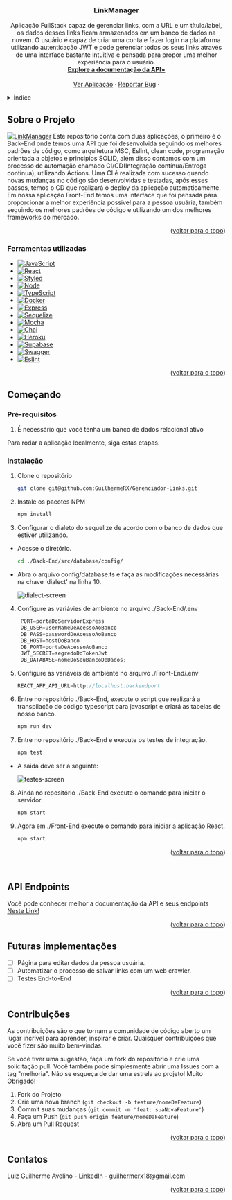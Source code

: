 <a name="readme-top"></a>


<h3 align="center">LinkManager</h3>

  <p align="center">
    Aplicação FullStack capaz de gerenciar links, com a URL e um título/label, os dados desses links ficam armazenados em um banco de dados na nuvem. O usuário é capaz de criar uma conta e fazer login na plataforma utilizando autenticação JWT e pode gerenciar todos os seus links através de uma interface bastante intuitiva e pensada para propor uma melhor experiência para o usuário.
    <br />
    <a href="https://gerenciador-dev.herokuapp.com/doc/"><strong>Explore a documentação da API»</strong></a>
    <br />
    <br />
    <a href="https://linkmanagerdev.netlify.app/">Ver Aplicação</a>
    ·
    <a href="https://github.com/GuilhermeRX/Gerenciador-Links/issues">Reportar Bug</a>
    ·
  </p>
</div>


<details>
  <summary>Índice</summary>
  <ol>
    <li>
      <a href="#sobre-o-projeto">Sobre o Projeto</a>
      <ul>
        <li><a href="#ferramentas-utilizadas">Ferramentas Utilizadas</a></li>
      </ul>
    </li>
    <li>
      <a href="#começando">Começando</a>
      <ul>
        <li><a href="#pré-requisitos">Pré-requisitos</a></li>
        <li><a href="#instalação">Instalação</a></li>
      </ul>
    </li>
    <li><a href="#api-endpoints">API Endpoints</a></li>
    <li><a href="#futuras-implementações">Futuras Implementações</a></li>
    <li><a href="#contribuições">Contribuições</a></li>
    <li><a href="#contatos">Contatos</a></li>
  </ol>
</details>

## Sobre o Projeto

[![LinkManager][screenshot]](https://linkmanagerdev.netlify.app/)
Este repositório conta com duas aplicações, o primeiro é o Back-End onde temos uma API que foi desenvolvida seguindo os melhores padrões de código, como arquitetura MSC, Eslint, clean code, programação orientada a objetos e principios SOLID, além disso contamos com um processo de automação chamado CI/CD(Integração contínua/Entrega contínua), utilizando Actions. Uma CI é realizada com sucesso quando novas mudanças no código são desenvolvidas e testadas, após esses passos, temos o CD que realizará o deploy da aplicação automaticamente. Em nossa aplicação Front-End temos uma interface que foi pensada para proporcionar a melhor experiência possivel para a pessoa usuária, também seguindo os melhores padrões de código e utilizando um dos melhores frameworks do mercado.
<p align="right">(<a href="#readme-top">voltar para o topo</a>)</p>



### Ferramentas utilizadas

* [![JavaScript][Javascript]][JavaScript-url]
* [![React][React.js]][React-url]
* [![Styled][Styled-Components]][Styled-url]
* [![Node][Node]][Node-url]
* [![TypeScript][TypeScript]][TypeScript-url]
* [![Docker][Docker]][Docker-url]
* [![Express][Express]][Express-url]
* [![Sequelize][Sequelize]][Sequelize-url]
* [![Mocha][Mocha]][Mocha-url]
* [![Chai][Chai]][Chai-url]
* [![Heroku][Heroku]][Heroku-url]
* [![Supabase][Supabase]][Supabase-url]
* [![Swagger][Swagger]][Swagger-url]
* [![Eslint][Eslint]][Eslint-url]


<p align="right">(<a href="#readme-top">voltar para o topo</a>)</p>


## Começando

### Pré-requisitos

1. É necessário que você tenha um banco de dados relacional ativo

Para rodar a aplicação localmente, siga estas etapas.

### Instalação

1. Clone o repositório
   ```sh
   git clone git@github.com:GuilhermeRX/Gerenciador-Links.git
   ```
2. Instale os pacotes NPM
   ```sh
   npm install
   ```
3. Configurar o dialeto do sequelize de acordo com o banco de dados que estiver utilizando.
* Acesse o diretório.
  ```sh
  cd ./Back-End/src/database/config/
  ```
* Abra o arquivo config/database.ts e faça as modificações necessárias na chave 'dialect' na linha 10.

  ![dialect-screen]

4. Configure as variávies de ambiente no arquivo ./Back-End/.env
   ```js
    PORT=portaDoServidorExpress
    DB_USER=userNameDeAcessoAoBanco
    DB_PASS=passwordDeAcessoAoBanco
    DB_HOST=hostDoBanco
    DB_PORT=portaDeAcessoAoBanco
    JWT_SECRET=segredoDoTokenJwt
    DB_DATABASE=nomeDoSeuBancoDeDados;
   ```
5. Configure as variáveis de ambiente no arquivo ./Front-End/.env
    ```js
    REACT_APP_API_URL=http://localhost:backendport
    ```
6. Entre no repositório ./Back-End, execute o script que realizará a transpilação do código typescript para javascript e criará as tabelas de nosso banco. 
   ```sh
   npm run dev
   ```
7. Entre no repositório ./Back-End e execute os testes de integração. 
   ```sh
   npm test
   ```
* A saida deve ser a seguinte:

  ![testes-screen]

8. Ainda no repositório ./Back-End execute o comando para iniciar o servidor. 
   ```sh
   npm start
   ```
9. Agora em ./Front-End execute o comando para iniciar a aplicação React. 
   ```sh
   npm start
   ```

<p align="right">(<a href="#readme-top">voltar para o topo</a>)</p>
<br />

## API Endpoints
Você pode conhecer melhor a documentação da API e seus endpoints [Neste Link!](https://gerenciador-dev.herokuapp.com/doc/)
<p align="right">(<a href="#readme-top">voltar para o topo</a>)</p>

## Futuras implementações

- [ ] Página para editar dados da pessoa usuária.
- [ ] Automatizar o processo de salvar links com um web crawler.
- [ ] Testes End-to-End

<p align="right">(<a href="#readme-top">voltar para o topo</a>)</p>


## Contribuições

As contribuições são o que tornam a comunidade de código aberto um lugar incrível para aprender, inspirar e criar. Quaisquer contribuições que você fizer são muito bem-vindas.

Se você tiver uma sugestão, faça um fork do repositório e crie uma solicitação pull. Você também pode simplesmente abrir uma Issues com a tag "melhoria". Não se esqueça de dar uma estrela ao projeto! Muito Obrigado!

1. Fork do Projeto
2. Crie uma nova branch (`git checkout -b feature/nomeDaFeature`)
3. Commit suas mudanças (`git commit -m 'feat: suaNovaFeature'`)
4. Faça um Push (`git push origin feature/nomeDaFeature`)
5. Abra um Pull Request

<p align="right">(<a href="#readme-top">voltar para o topo</a>)</p>

## Contatos

Luiz Guilherme Avelino - [LinkedIn](https://www.linkedin.com/in/luizguilhermeavelino/) - guilhermerx18@gmail.com

<p align="right">(<a href="#readme-top">voltar para o topo</a>)</p>


[screenshot]: images/home.png
[testes-screen]: images/testes.png
[dialect-screen]: images/dialect.png
[React.js]: https://img.shields.io/badge/React-20232A?style=for-the-badge&logo=react&logoColor=61DAFB
[React-url]: https://reactjs.org/
[JavaScript-url]: https://developer.mozilla.org/pt-BR/docs/Web/JavaScript
[JavaScript]: https://img.shields.io/badge/JavaScript-323330?style=for-the-badge&logo=javascript&logoColor=F7DF1E
[Styled-Components]: https://img.shields.io/badge/styled--components-DB7093?style=for-the-badge&logo=styled-components&logoColor=white
[Styled-url]: https://styled-components.com/
[Docker-url]: https://www.docker.com/
[Docker]: https://img.shields.io/badge/Docker-2CA5E0?style=for-the-badge&logo=docker&logoColor=white
[Express]: https://img.shields.io/badge/Express.js-000000?style=for-the-badge&logo=express&logoColor=white
[Express-url]: https://expressjs.com/pt-br/
[Sequelize]: https://img.shields.io/badge/Sequelize-52B0E7?style=for-the-badge&logo=Sequelize&logoColor=white
[Sequelize-url]: https://sequelize.org/
[TypeScript-url]: https://www.typescriptlang.org/
[TypeScript]: https://img.shields.io/badge/TypeScript-007ACC?style=for-the-badge&logo=typescript&logoColor=white
[Mocha]: https://img.shields.io/badge/Mocha-8D6748?style=for-the-badge&logo=Mocha&logoColor=white
[Mocha-url]: https://mochajs.org/
[Chai]: https://img.shields.io/badge/chai-A30701?style=for-the-badge&logo=chai&logoColor=white
[Chai-url]: https://www.chaijs.com/
[Heroku]: https://img.shields.io/badge/Heroku-430098?style=for-the-badge&logo=heroku&logoColor=white
[Heroku-url]: https://devcenter.heroku.com/categories/reference
[Supabase]: https://img.shields.io/badge/Supabase-181818?style=for-the-badge&logo=supabase&logoColor=white
[Supabase-url]: https://supabase.com/
[Node]: https://img.shields.io/badge/Node.js-339933?style=for-the-badge&logo=nodedotjs&logoColor=white
[Node-url]: https://nodejs.org/en/
[Swagger]: https://img.shields.io/badge/Swagger-85EA2D?style=for-the-badge&logo=Swagger&logoColor=white
[Swagger-url]: https://swagger.io/
[Eslint]: https://img.shields.io/badge/eslint-3A33D1?style=for-the-badge&logo=eslint&logoColor=white
[Eslint-url]: https://eslint.org/
